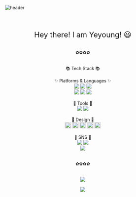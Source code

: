 ![header](https://capsule-render.vercel.app/api?type=wave&color=0:feac5e,50:c779d0,100:4bc0c8&height=300&section=header&text=👀Yeyoung%20Git%20!👋&fontSize=30)
</div>
<br>
<br>
<br>
<div align="center">
<font size=5>Hey there! I am Yeyoung! 😃</font></br>
</div>
<br>
<br>
<div align="center">
✿✿✿✿
</div>
<br >
<br>
<div align="center">
📚 Tech Stack 📚
</div>
<br>
<div align="center">
✨ Platforms & Languages ✨
</div>
<div align="center">
	<img src="https://img.shields.io/badge/Python-3776AB?style=flat&logo=Python&logoColor=white" />
  <img src="https://img.shields.io/badge/javascript-F7DF1E?style=flat&logo=javascript&logoColor=white" />
  <img src="https://img.shields.io/badge/AWS-232F3E?style=flat&logo=AmazonAWS&logoColor=white" />
</div>
<div align="center">
	<img src="https://img.shields.io/badge/MariaDB-003545?style=flat&logo=MariaDB&logoColor=white" />
  <img src="https://img.shields.io/badge/MySQL-4479A1?style=flat&logo=MySQL&logoColor=white" />
  <img src="https://img.shields.io/badge/Tableau-E97627?style=flat&logo=Tableau&logoColor=white" />
</div>
<br>
<div align="center">
🔧 Tools 🔧
<br>
</div>
<div align="center">
  <img src="https://img.shields.io/badge/Visual Studio Code-007ACC?style=flat&logo=Visual Studio Code&logoColor=white" />
  <img src="https://img.shields.io/badge/GitHub-181717?style=flat&logo=GitHub&logoColor=white" /> 
</div >
<br>
<div align="center">
🎨 Design 🎨
</div>
<div align="center">
        <img height="20" 
        src="https://upload.wikimedia.org/wikipedia/commons/thumb/c/cb/Adobe_After_Effects_CC_icon.svg/493px-Adobe_After_Effects_CC_icon.svg.png"  
        style="max-width: 100%;">
        <img height="20" 
        src="https://upload.wikimedia.org/wikipedia/commons/thumb/4/40/Adobe_Premiere_Pro_CC_icon.svg/2101px-Adobe_Premiere_Pro_CC_icon.svg.png"  
        style="max-width: 100%;">
        <img height="20" 
        src="https://upload.wikimedia.org/wikipedia/commons/thumb/f/fb/Adobe_Illustrator_CC_icon.svg/1200px-Adobe_Illustrator_CC_icon.svg.png"  
        style="max-width: 100%;">
        <img height="20" 
        src="https://upload.wikimedia.org/wikipedia/commons/thumb/a/af/Adobe_Photoshop_CC_icon.svg/788px-Adobe_Photoshop_CC_icon.svg.png"  
        style="max-width: 100%;">
        <img height="20" 
        src="https://help.apple.com/assets/64F8D8B5067449DAC109C68E/64F8D8B8067449DAC109C694/ko_KR/255cc57d6f86a64d2be35512133d19b5.png"  
        style="max-width: 100%;">
</div>
<br>
<div align="center">
💌 SNS 💌
</div>
<div align="center">
  <img src="https://img.shields.io/badge/Slack-4A154B?style=flat&logo=Slack&logoColor=white" /> 
  <img src="https://img.shields.io/badge/Gmail-EA4335?style=flat&logo=Gmail&logoColor=white" /> 
</div >
<div align="center">
  <img src="https://img.shields.io/badge/Instagram-E4405F?style=flat&logo=Instagram&logoColor=white" />
</div >
<br>
<br>
<div align="center">
✿✿✿✿
</div>
<br>
<br>
<div align="center">
	<img src="https://github-readme-stats.vercel.app/api/top-langs/?username=yeyoung70&layout=compact">
  <br>
  <br>
  <img src="https://github-readme-stats.vercel.app/api?username=Yeyoung70&show_icons=true">
</div>
<br>

<br>
<!-- <div align="center">
<img src="https://img.shields.io/badge/Instagram-E4405F?style=flat-flat&logo=Instagram&logoColor=white"/></a>
</div> -->
<br>
<br>
<br>
